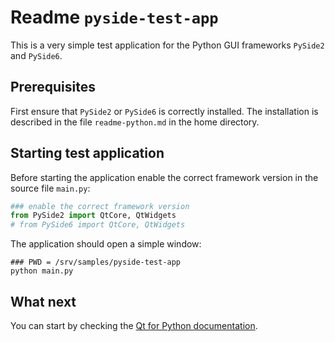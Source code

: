 # Readme `pyside-test-app`

This is a very simple test application for the Python GUI frameworks `PySide2` and `PySide6`.

## Prerequisites

First ensure that `PySide2` or `PySide6` is correctly installed. The installation is described in the file `readme-python.md` in the home directory.

## Starting test application

Before starting the application enable the correct framework version in the source file `main.py`:

```python
### enable the correct framework version
from PySide2 import QtCore, QtWidgets
# from PySide6 import QtCore, QtWidgets
```

The application should open a simple window:

```shell
### PWD = /srv/samples/pyside-test-app
python main.py
```

## What next

You can start by checking the [Qt for Python documentation](https://doc.qt.io/qtforpython).
